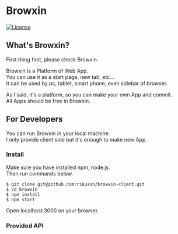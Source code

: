# Browxin
[![License](https://img.shields.io/badge/License-Apache%202.0-blue.svg)](https://opensource.org/licenses/Apache-2.0)

## What's Browxin?
First thing first, please check Browxin.

Browxin is a Platform of Web App.  
You can use it as a start page, new tab, etc...  
It can be used by pc, tablet, smart phone, even sidebar of browser.

As I said, it's a platform, so you can make your own App and commit.  
All Apps should be free in Browxin.

## For Developers
You can run Browxin in your local machine.  
I only provide client side but it's enough to make new App.

### Install
Make sure you have installed npm, node.js.  
Then run commands below.

```
$ git clone git@github.com:rikuson/browxin-client.git  
$ cd browxin  
$ npm install  
$ npm start
```

Open localhost:3000 on your browser.

### Provided API
